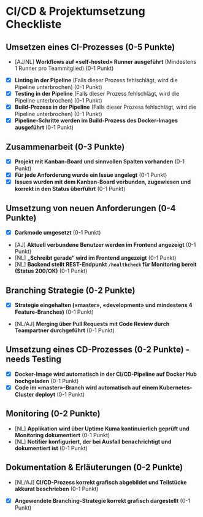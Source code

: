 # CI/CD & Projektumsetzung Checkliste

## Umsetzen eines CI-Prozesses (0-5 Punkte)

- [AJ/NL] **Workflows auf «self-hosted» Runner ausgeführt** (Mindestens 1 Runner pro Teammitglied) (0-1 Punkt)
- [x] **Linting in der Pipeline** (Falls dieser Prozess fehlschlägt, wird die Pipeline unterbrochen) (0-1 Punkt)
- [x] **Testing in der Pipeline** (Falls dieser Prozess fehlschlägt, wird die Pipeline unterbrochen) (0-1 Punkt)
- [x] **Build-Prozess in der Pipeline** (Falls dieser Prozess fehlschlägt, wird die Pipeline unterbrochen) (0-1 Punkt)
- [x] **Pipeline-Schritte werden im Build-Prozess des Docker-Images ausgeführt** (0-1 Punkt)

## Zusammenarbeit (0-3 Punkte)

- [x] **Projekt mit Kanban-Board und sinnvollen Spalten vorhanden** (0-1 Punkt)
- [x] **Für jede Anforderung wurde ein Issue angelegt** (0-1 Punkt)
- [x] **Issues wurden mit dem Kanban-Board verbunden, zugewiesen und korrekt in den Status überführt** (0-1 Punkt)

## Umsetzung von neuen Anforderungen (0-4 Punkte)

- [x] **Darkmode umgesetzt** (0-1 Punkt)
- [AJ] **Aktuell verbundene Benutzer werden im Frontend angezeigt** (0-1 Punkt)
- [NL] **„Schreibt gerade“ wird im Frontend angezeigt** (0-1 Punkt)
- [NL] **Backend stellt REST-Endpunkt `/healthcheck` für Monitoring bereit (Status 200/OK)** (0-1 Punkt)

## Branching Strategie (0-2 Punkte)

- [x] **Strategie eingehalten («master», «development» und mindestens 4 Feature-Branches)** (0-1 Punkt)
- [NL/AJ] **Merging über Pull Requests mit Code Review durch Teampartner durchgeführt** (0-1 Punkt)

## Umsetzung eines CD-Prozesses (0-2 Punkte) - needs Testing

- [x] **Docker-Image wird automatisch in der CI/CD-Pipeline auf Docker Hub hochgeladen** (0-1 Punkt)
- [x] **Code im «master»-Branch wird automatisch auf einem Kubernetes-Cluster deployt** (0-1 Punkt)

## Monitoring (0-2 Punkte)

- [NL] **Applikation wird über Uptime Kuma kontinuierlich geprüft und Monitoring dokumentiert** (0-1 Punkt)
- [NL] **Notifier konfiguriert, der bei Ausfall benachrichtigt und dokumentiert ist** (0-1 Punkt)

## Dokumentation & Erläuterungen (0-2 Punkte)

- [NL/AJ] **CI/CD-Prozess korrekt grafisch abgebildet und Teilstücke akkurat beschrieben** (0-1 Punkt)
- [x] **Angewendete Branching-Strategie korrekt grafisch dargestellt** (0-1 Punkt)
